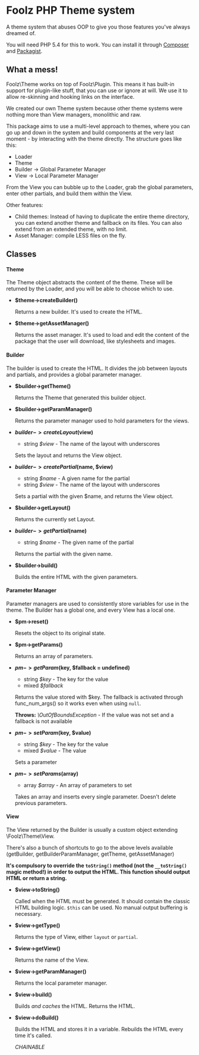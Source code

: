 Foolz PHP Theme system
=======================

A theme system that abuses OOP to give you those features you've always dreamed of.

You will need PHP 5.4 for this to work. You can install it through [Composer](http://getcomposer.org/) and [Packagist](https://packagist.org/packages/foolz/plugin).

## What a mess!

Foolz\Theme works on top of Foolz\Plugin. This means it has built-in support for plugin-like stuff, that you can use or ignore at will. We use it to allow re-skinning and hooking links on the interface.

We created our own Theme system because other theme systems were nothing more than View managers, monolithic and raw.

This package aims to use a multi-level approach to themes, where you can go up and down in the system and build components at the very last moment - by interacting with the theme directly. The structure goes like this:

* Loader
* Theme
* Builder -> Global Parameter Manager
* View -> Local Parameter Manager

From the View you can bubble up to the Loader, grab the global parameters, enter other partials, and build them within the View.

Other features:

* Child themes: Instead of having to duplicate the entire theme directory, you can extend another theme and fallback on its files. You can also extend from an extended theme, with no limit.
* Asset Manager: compile LESS files on the fly.


## Classes

#### Theme

The Theme object abstracts the content of the theme. These will be returned by the Loader, and you will be able to choose which to use.

* __$theme->createBuilder()__

	Returns a new builder. It's used to create the HTML.

* __$theme->getAssetManager()__

	Returns the asset manager. It's used to load and edit the content of the package that the user will download, like stylesheets and images.

#### Builder

The builder is used to create the HTML. It divides the job between layouts and partials, and provides a global parameter manager.

* __$builder->getTheme()__

	Returns the Theme that generated this builder object.

* __$builder->getParamManager()__

	Returns the parameter manager used to hold parameters for the views.

* __$builder->createLayout($view)__

	* string _$view_ - The name of the layout with underscores

	Sets the layout and returns the View object.

* __$builder->createPartial($name, $view)__

	* string _$name_ - A given name for the partial
	* string _$view_ - The name of the layout with underscores

	Sets a partial with the given $name, and returns the View object.

* __$builder->getLayout()__

	Returns the currently set Layout.

* __$builder->getPartial($name)__

	* string _$name_ - The given name of the partial

	Returns the partial with the given name.

* __$builder->build()__

	Builds the entire HTML with the given parameters.

#### Parameter Manager

Parameter managers are used to consistently store variables for use in the theme. The Builder has a global one, and every View has a local one.

* __$pm->reset()__

	Resets the object to its original state.

* __$pm->getParams()__

	Returns an array of parameters.

* __$pm->getParam($key, $fallback = undefined)__

	* string _$key_ - The key for the value
	* mixed _$fallback_

	Returns the value stored with $key. The fallback is activated through func_num_args() so it works even when using `null`.

	__Throws:__ _\OutOfBoundsException_ - If the value was not set and a fallback is not available

* __$pm->setParam($key, $value)__

	* string _$key_ - The key for the value
	* mixed _$value_ - The value

	Sets a parameter

* __$pm->setParams($array)__

	* array _$array_ - An array of parameters to set

	Takes an array and inserts every single parameter. Doesn't delete previous parameters.

#### View

The View returned by the Builder is usually a custom object extending \Foolz\Theme\View.

There's also a bunch of shortcuts to go to the above levels available (getBuilder, getBuilderParamManager, getTheme, getAssetManager)

__It's compulsory to override the `toString()` method (not the `__toString()` magic method!) in order to output the HTML. This function should output HTML or return a string.__

* __$view->toString()__

	Called when the HTML must be generated. It should contain the classic HTML building logic. `$this` can be used. No manual output buffering is necessary.

* __$view->getType()__

	Returns the type of View, either `layout` or `partial`.

* __$view->getView()__

	Returns the name of the View.

* __$view->getParamManager()__

	Returns the local parameter manager.

* __$view->build()__

	Builds _and caches_ the HTML. Returns the HTML.

* __$view->doBuild()__

	Builds the HTML and stores it in a variable. Rebuilds the HTML every time it's called.

	_CHAINABLE_
